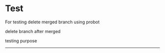 # Test


For testing delete merged branch using probot 

delete branch after merged

testing purpose
****************
